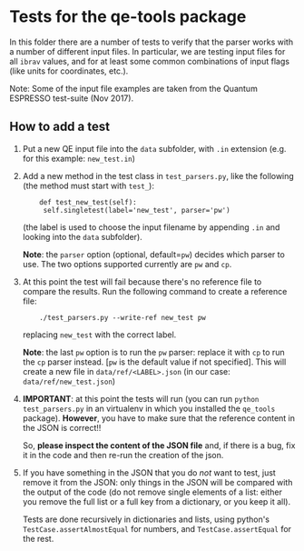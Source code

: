 # Tests for the qe-tools package

In this folder there are a number of tests to verify that the parser works with a number of different input files.
In particular, we are testing input files for all `ibrav` values, and for at least some common combinations of input flags (like units for coordinates, etc.).

Note: Some of the input file examples are taken from the Quantum ESPRESSO test-suite (Nov 2017).

## How to add a test
1. Put a new QE input file into the `data` subfolder, with `.in` extension (e.g. for this example: `new_test.in`)
2. Add a new method in the test class in `test_parsers.py`, like the following
   (the method must start with `test_`):
   ```
       def test_new_test(self):
        self.singletest(label='new_test', parser='pw')
   ```
   (the label is used to choose the input filename by appending `.in` and looking into the `data` subfolder).

   **Note**: the `parser` option (optional, default=`pw`) decides which parser to use. The two options
   supported currently are `pw` and `cp`.
3. At this point the test will fail because there's no reference file to compare the results.
   Run the following command to create a reference file:
   ```
       ./test_parsers.py --write-ref new_test pw
   ```
   replacing `new_test` with the correct label.

   **Note**: the last `pw` option is to run the `pw` parser:
   replace it with `cp` to run the `cp` parser instead. [`pw` is the default value if not specified].
   This will create a new file in `data/ref/<LABEL>.json` (in our case: `data/ref/new_test.json`)
4. **IMPORTANT**: at this point the tests will run (you can run `python test_parsers.py` in an virtualenv in which you installed the `qe_tools` package). **However**, you have to make sure that the reference content in the JSON is correct!!

   So, **please inspect the content of the JSON file** and, if there is a bug, fix it in the code and then re-run the creation of the json.
5. If you have something in the JSON that you do *not* want to test, just remove it from the JSON: only things in the JSON will be compared with the output of the code (do not remove single elements of a list: either you remove the full list or a full key from a dictionary, or you keep it all).

   Tests are done recursively in dictionaries and lists, using python's `TestCase.assertAlmostEqual` for numbers, and `TestCase.assertEqual` for the rest.
